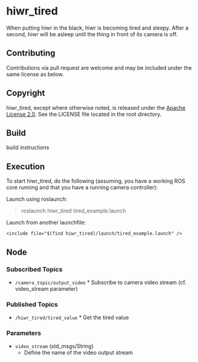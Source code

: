 hiwr\_tired
===============================================

When putting hiwr in the black, hiwr is becoming tired and sleepy. After a second, hiwr will be asleep until the thing in front of its camera is off.

Contributing
----------------------

Contributions via pull request are welcome and may be included under the
same license as below.

Copyright
----------------------

hiwr\_tired, except where otherwise noted, is released under the
[Apache License 2.0](http://www.apache.org/licenses/LICENSE-2.0.html).
See the LICENSE file located in the root directory.

Build
----------------------
build instructions

Execution
----------------------

To start hiwr\_tired, do the following (assuming, you
have a working ROS core running and that you have a running camera controller):

   Launch using roslaunch:

   > roslaunch hiwr\_tired tired\_example.launch

   Launch from another launchfile:

   ```
   <include file="$(find hiwr_tired)/launch/tired_example.launch" />
   ```
Node
----------------------

### Subscribed Topics

- `/camera_topic/output_video`
      * Subscribe to camera video stream (cf. video_stream parameter)

### Published Topics

- `/hiwr_tired/tired_value`
      * Get the tired value

### Parameters

- `video_stream` (std_msgs/String)
     * Define the name of the video output stream